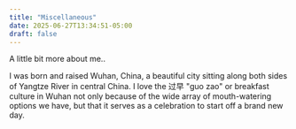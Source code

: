 ```yaml
---
title: "Miscellaneous"
date: 2025-06-27T13:34:51-05:00
draft: false
---
```

A little bit more about me..

I was born and raised Wuhan, China, a beautiful city sitting along both sides of Yangtze River in central China. I love the 过早 "guo zao" or breakfast culture in Wuhan not only because of the wide array of mouth-watering options we have, but that it serves as a celebration to start off a brand new day.  
